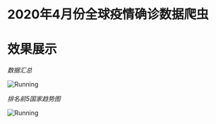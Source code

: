 2020年4月份全球疫情确诊数据爬虫
===

# 效果展示

*数据汇总*

![Running](https://github.com/pipipp/spider_examples/blob/master/spider_project/global_epidemic_query_spider/show/数据汇总.png)

*排名前5国家趋势图*

![Running](https://github.com/pipipp/spider_examples/blob/master/spider_project/global_epidemic_query_spider/show/趋势图.jpg)
